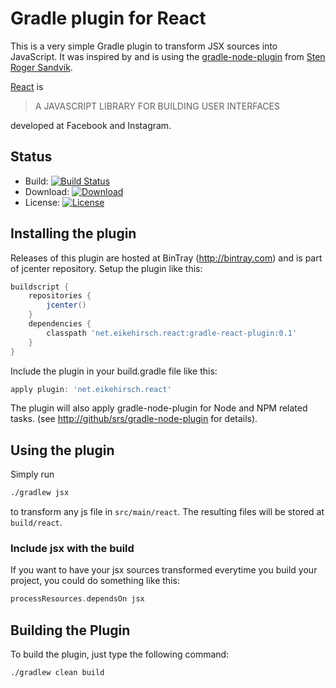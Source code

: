 Gradle plugin for React
=======================

This is a very simple Gradle plugin to transform JSX sources into JavaScript. It was inspired by and is using the
[gradle-node-plugin][1] from [Sten Roger Sandvik][2].

[React][6] is

> A JAVASCRIPT LIBRARY FOR BUILDING USER INTERFACES

developed at Facebook and Instagram.

Status
------

* Build: [![Build Status](https://travis-ci.org/ehirsch/gradle-react-plugin.svg?branch=master)][3]
* Download: [![Download](todo)][4]
* License: [![License](http://img.shields.io/:license-apache-blue.svg)][5]

Installing the plugin
---------------------

Releases of this plugin are hosted at BinTray (http://bintray.com) and is part of jcenter repository.
Setup the plugin like this:

```groovy
buildscript {
	repositories {
		jcenter()
	}
	dependencies {
		classpath 'net.eikehirsch.react:gradle-react-plugin:0.1'
	}
}
```

Include the plugin in your build.gradle file like this:

```groovy
apply plugin: 'net.eikehirsch.react'
```

The plugin will also apply gradle-node-plugin for Node and NPM related tasks. (see [http://github/srs/gradle-node-plugin][1] for details).

Using the plugin
----------------

Simply run
```sh
./gradlew jsx
```
to transform any js file in `src/main/react`. The resulting files will be stored at `build/react`.

### Include jsx with the build

If you want to have your jsx sources transformed everytime you build your project, you could do something like this:
```groovy
processResources.dependsOn jsx
```

Building the Plugin
-------------------

To build the plugin, just type the following command:

```sh
./gradlew clean build
```



[1]: https://github.com/srs/gradle-node-plugin "gradle-node-plugin"
[2]: https://github.com/srs "Stens' GitHup page"
[3]: https://travis-ci.org/ehirsch/gradle-react-plugin "build status on travis-ci"
[4]: todo
[5]: http://www.apache.org/licenses/LICENSE-2.0.html "Apache License v2.0"
[6]: http://facebook.github.io/react/index.html "React homepage"
